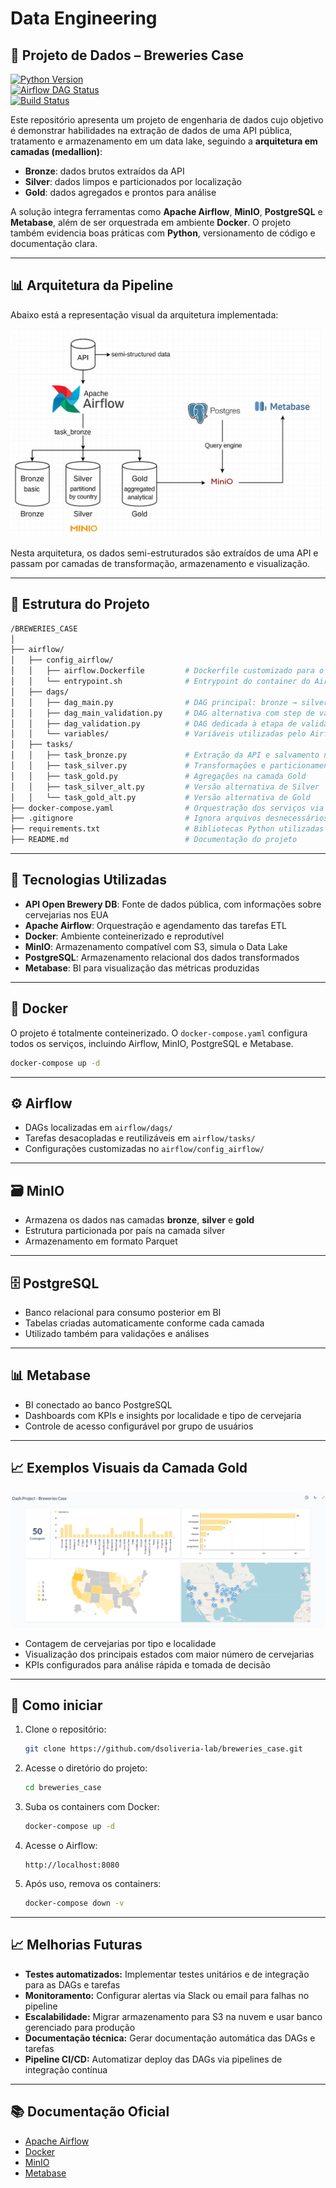 
# Data Engineering  
## 🍺 Projeto de Dados – Breweries Case

[![Python Version](https://img.shields.io/badge/python-3.9%2B-blue)](https://www.python.org/downloads/)  
[![Airflow DAG Status](https://img.shields.io/badge/DAGs%20Status-Passing-brightgreen)](http://localhost:8080)  
[![Build Status](https://img.shields.io/badge/build-passing-brightgreen)](https://github.com/dsoliveria-lab/breweries_case/actions)

Este repositório apresenta um projeto de engenharia de dados cujo objetivo é demonstrar habilidades na extração de dados de uma API pública, tratamento e armazenamento em um data lake, seguindo a **arquitetura em camadas (medallion)**:

- **Bronze**: dados brutos extraídos da API  
- **Silver**: dados limpos e particionados por localização  
- **Gold**: dados agregados e prontos para análise  

A solução integra ferramentas como **Apache Airflow**, **MinIO**, **PostgreSQL** e **Metabase**, além de ser orquestrada em ambiente **Docker**. O projeto também evidencia boas práticas com **Python**, versionamento de código e documentação clara.

---

## 📊 Arquitetura da Pipeline

Abaixo está a representação visual da arquitetura implementada:

<img src="./image/Diagrama_Project_BEES.png" alt="Desenho Arquitetura" width="500" />

Nesta arquitetura, os dados semi-estruturados são extraídos de uma API e passam por camadas de transformação, armazenamento e visualização.

---

## 📁 Estrutura do Projeto

```bash
/BREWERIES_CASE
│
├── airflow/
│   ├── config_airflow/
│   │   ├── airflow.Dockerfile         # Dockerfile customizado para o Airflow
│   │   └── entrypoint.sh              # Entrypoint do container do Airflow
│   ├── dags/
│   │   ├── dag_main.py                # DAG principal: bronze → silver → gold
│   │   ├── dag_main_validation.py     # DAG alternativa com step de validação incluído
│   │   ├── dag_validation.py          # DAG dedicada à etapa de validação
│   │   └── variables/                 # Variáveis utilizadas pelo Airflow
│   ├── tasks/
│   │   ├── task_bronze.py             # Extração da API e salvamento na camada Bronze
│   │   ├── task_silver.py             # Transformações e particionamento por país na Silver
│   │   ├── task_gold.py               # Agregações na camada Gold
│   │   ├── task_silver_alt.py         # Versão alternativa de Silver
│   │   └── task_gold_alt.py           # Versão alternativa de Gold
├── docker-compose.yaml                # Orquestração dos serviços via Docker
├── .gitignore                         # Ignora arquivos desnecessários ao versionamento
├── requirements.txt                   # Bibliotecas Python utilizadas no projeto
├── README.md                          # Documentação do projeto
```

---

## 🧰 Tecnologias Utilizadas

- **API Open Brewery DB**: Fonte de dados pública, com informações sobre cervejarias nos EUA  
- **Apache Airflow**: Orquestração e agendamento das tarefas ETL  
- **Docker**: Ambiente conteinerizado e reprodutível  
- **MinIO**: Armazenamento compatível com S3, simula o Data Lake  
- **PostgreSQL**: Armazenamento relacional dos dados transformados  
- **Metabase**: BI para visualização das métricas produzidas  

---

## 🐳 Docker

O projeto é totalmente conteinerizado. O `docker-compose.yaml` configura todos os serviços, incluindo Airflow, MinIO, PostgreSQL e Metabase.

```bash
docker-compose up -d
```

---

## ⚙️ Airflow

- DAGs localizadas em `airflow/dags/`  
- Tarefas desacopladas e reutilizáveis em `airflow/tasks/`  
- Configurações customizadas no `airflow/config_airflow/`  

---

## 🗃️ MinIO

- Armazena os dados nas camadas **bronze**, **silver** e **gold**  
- Estrutura particionada por país na camada silver  
- Armazenamento em formato Parquet  

---

## 🗄️ PostgreSQL

- Banco relacional para consumo posterior em BI  
- Tabelas criadas automaticamente conforme cada camada  
- Utilizado também para validações e análises  

---

## 📊 Metabase

- BI conectado ao banco PostgreSQL  
- Dashboards com KPIs e insights por localidade e tipo de cervejaria  
- Controle de acesso configurável por grupo de usuários  

---

## 📈 Exemplos Visuais da Camada Gold

![Exemplo Dashboard](./image/DashBoard.png)

- Contagem de cervejarias por tipo e localidade  
- Visualização dos principais estados com maior número de cervejarias  
- KPIs configurados para análise rápida e tomada de decisão  

---

## 🚀 Como iniciar

1. Clone o repositório:  
   ```bash
   git clone https://github.com/dsoliveria-lab/breweries_case.git
   ```
2. Acesse o diretório do projeto:  
   ```bash
   cd breweries_case
   ```
3. Suba os containers com Docker:  
   ```bash
   docker-compose up -d
   ```
4. Acesse o Airflow:  
   ```
   http://localhost:8080
   ```
5. Após uso, remova os containers:  
   ```bash
   docker-compose down -v
   ```

---

## 📈 Melhorias Futuras

- **Testes automatizados:** Implementar testes unitários e de integração para as DAGs e tarefas  
- **Monitoramento:** Configurar alertas via Slack ou email para falhas no pipeline  
- **Escalabilidade:** Migrar armazenamento para S3 na nuvem e usar banco gerenciado para produção  
- **Documentação técnica:** Gerar documentação automática das DAGs e tarefas  
- **Pipeline CI/CD:** Automatizar deploy das DAGs via pipelines de integração contínua  

---

## 📚 Documentação Oficial

- [Apache Airflow](https://airflow.apache.org/docs/)  
- [Docker](https://docs.docker.com)  
- [MinIO](https://min.io/docs/kes/)  
- [Metabase](https://www.metabase.com/docs/latest/)
